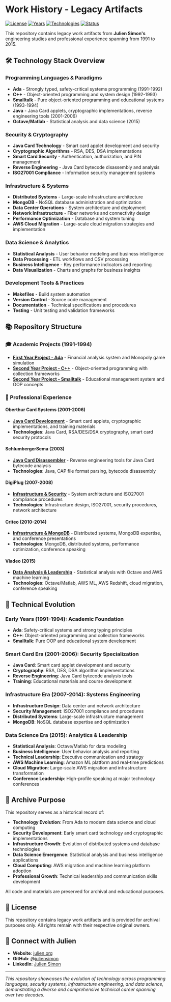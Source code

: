 # Work History - Legacy Artifacts

[![License](https://img.shields.io/badge/License-Archive-blue.svg)](https://github.com/juliensimon/work-history)
[![Years](https://img.shields.io/badge/Years-1991--2015-orange.svg)](https://github.com/juliensimon/work-history)
[![Technologies](https://img.shields.io/badge/Technologies-Multi%20Language%20%26%20Platform-green.svg)](https://github.com/juliensimon/work-history)
[![Status](https://img.shields.io/badge/Status-Archival%20Repository-lightgrey.svg)](https://github.com/juliensimon/work-history)

This repository contains legacy work artifacts from **Julien Simon's** engineering studies and professional experience spanning from 1991 to 2015.

## 🛠️ Technology Stack Overview

### Programming Languages & Paradigms
- **Ada** - Strongly typed, safety-critical systems programming (1991-1992)
- **C++** - Object-oriented programming and system design (1992-1993)
- **Smalltalk** - Pure object-oriented programming and educational systems (1993-1994)
- **Java** - Java Card applets, cryptographic implementations, reverse engineering tools (2001-2006)
- **Octave/Matlab** - Statistical analysis and data science (2015)

### Security & Cryptography
- **Java Card Technology** - Smart card applet development and security
- **Cryptographic Algorithms** - RSA, DES, DSA implementations
- **Smart Card Security** - Authentication, authorization, and PIN management
- **Reverse Engineering** - Java Card bytecode disassembly and analysis
- **ISO27001 Compliance** - Information security management systems

### Infrastructure & Systems
- **Distributed Systems** - Large-scale infrastructure architecture
- **MongoDB** - NoSQL database administration and optimization
- **Data Center Operations** - System architecture and deployment
- **Network Infrastructure** - Fiber networks and connectivity design
- **Performance Optimization** - Database and system tuning
- **AWS Cloud Migration** - Large-scale cloud migration strategies and implementation

### Data Science & Analytics
- **Statistical Analysis** - User behavior modeling and business intelligence
- **Data Processing** - ETL workflows and CSV processing
- **Business Intelligence** - Key performance indicators and reporting
- **Data Visualization** - Charts and graphs for business insights

### Development Tools & Practices
- **Makefiles** - Build system automation
- **Version Control** - Source code management
- **Documentation** - Technical specifications and procedures
- **Testing** - Unit testing and validation frameworks

## 📚 Repository Structure

### 🎓 Academic Projects (1991-1994)
- **[First Year Project - Ada](./1991_1994_student_projects/first_year_project_ada/)** - Financial analysis system and Monopoly game simulation
- **[Second Year Project - C++](./1991_1994_student_projects/second_year_project_c++/)** - Object-oriented programming with collection frameworks
- **[Second Year Project - Smalltalk](./1991_1994_student_projects/second_year_project_smalltalk/)** - Educational management system and OOP concepts

### 🏢 Professional Experience

#### **Oberthur Card Systems (2001-2006)**
- **[Java Card Development](./2001_2006_oberthur_card_systems/)** - Smart card applets, cryptographic implementations, and training materials
- **Technologies**: Java Card, RSA/DES/DSA cryptography, smart card security protocols

#### **SchlumbergerSema (2003)**
- **[Java Card Disassembler](./2003_schlumberger_sema/)** - Reverse engineering tools for Java Card bytecode analysis
- **Technologies**: Java, CAP file format parsing, bytecode disassembly

#### **DigiPlug (2007-2008)**
- **[Infrastructure & Security](./2007_2008_digiplug/)** - System architecture and ISO27001 compliance procedures
- **Technologies**: Infrastructure design, ISO27001, security procedures, network architecture

#### **Criteo (2010-2014)**
- **[Infrastructure & MongoDB](./2010_2014_criteo/)** - Distributed systems, MongoDB expertise, and conference presentations
- **Technologies**: MongoDB, distributed systems, performance optimization, conference speaking

#### **Viadeo (2015)**
- **[Data Analysis & Leadership](./2015_viadeo/)** - Statistical analysis with Octave and AWS machine learning
- **Technologies**: Octave/Matlab, AWS ML, AWS Redshift, cloud migration, conference speaking

## 🎯 Technical Evolution

### Early Years (1991-1994): Academic Foundation
- **Ada**: Safety-critical systems and strong typing principles
- **C++**: Object-oriented programming and collection frameworks
- **Smalltalk**: Pure OOP and educational system development

### Smart Card Era (2001-2006): Security Specialization
- **Java Card**: Smart card applet development and security
- **Cryptography**: RSA, DES, DSA algorithm implementations
- **Reverse Engineering**: Java Card bytecode analysis tools
- **Training**: Educational materials and course development

### Infrastructure Era (2007-2014): Systems Engineering
- **Infrastructure Design**: Data center and network architecture
- **Security Management**: ISO27001 compliance and procedures
- **Distributed Systems**: Large-scale infrastructure management
- **MongoDB**: NoSQL database expertise and optimization

### Data Science Era (2015): Analytics & Leadership
- **Statistical Analysis**: Octave/Matlab for data modeling
- **Business Intelligence**: User behavior analysis and reporting
- **Technical Leadership**: Executive communication and strategy
- **AWS Machine Learning**: Amazon ML platform and real-time predictions
- **Cloud Migration**: Large-scale AWS migration and infrastructure transformation
- **Conference Leadership**: High-profile speaking at major technology conferences

## 🎯 Archive Purpose

This repository serves as a historical record of:
- **Technology Evolution**: From Ada to modern data science and cloud computing
- **Security Development**: Early smart card technology and cryptographic implementations
- **Infrastructure Growth**: Evolution of distributed systems and database technologies
- **Data Science Emergence**: Statistical analysis and business intelligence applications
- **Cloud Computing**: AWS migration and machine learning platform adoption
- **Professional Growth**: Technical leadership and communication skills development

All code and materials are preserved for archival and educational purposes.

## 📄 License

This repository contains legacy work artifacts and is provided for archival purposes only. All rights remain with their respective original owners.

## 🔗 Connect with Julien

- **Website**: [julien.org](https://julien.org)
- **GitHub**: [@juliensimon](https://github.com/juliensimon)
- **LinkedIn**: [Julien Simon](https://www.linkedin.com/in/juliensimon/)

---

*This repository showcases the evolution of technology across programming languages, security systems, infrastructure engineering, and data science, demonstrating a diverse and comprehensive technical career spanning over two decades.* 